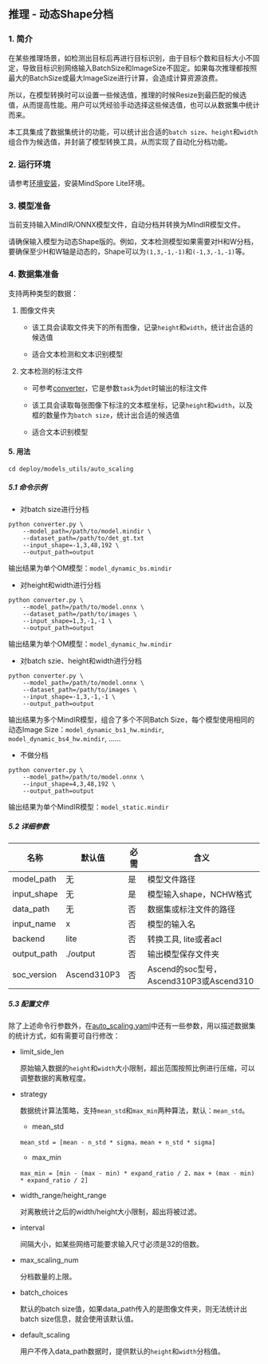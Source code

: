 ## 推理 - 动态Shape分档

### 1. 简介

在某些推理场景，如检测出目标后再进行目标识别，由于目标个数和目标大小不固定，导致目标识别网络输入BatchSize和ImageSize不固定。如果每次推理都按照最大的BatchSize或最大ImageSize进行计算，会造成计算资源浪费。

所以，在模型转换时可以设置一些候选值，推理的时候Resize到最匹配的候选值，从而提高性能。用户可以凭经验手动选择这些候选值，也可以从数据集中统计而来。

本工具集成了数据集统计的功能，可以统计出合适的`batch size`、`height`和`width`组合作为候选值，并封装了模型转换工具，从而实现了自动化分档功能。

### 2. 运行环境

请参考[环境安装](environment.md)，安装MindSpore Lite环境。

### 3. 模型准备

当前支持输入MindIR/ONNX模型文件，自动分档并转换为MIndIR模型文件。

请确保输入模型为动态Shape版的。例如，文本检测模型如果需要对H和W分档，要确保至少H和W轴是动态的，Shape可以为`(1,3,-1,-1)`和`(-1,3,-1,-1)`等。

### 4. 数据集准备

支持两种类型的数据：

1. 图像文件夹

   - 该工具会读取文件夹下的所有图像，记录`height`和`width`，统计出合适的候选值

   - 适合文本检测和文本识别模型

2. 文本检测的标注文件

   - 可参考[converter](../datasets/converters.md)，它是参数`task`为`det`时输出的标注文件

   - 该工具会读取每张图像下标注的文本框坐标，记录`height`和`width`，以及框的数量作为`batch size`，统计出合适的候选值

   - 适合文本识别模型

#### 5. 用法

`cd deploy/models_utils/auto_scaling`

##### 5.1 命令示例

- 对batch size进行分档

```shell
python converter.py \
    --model_path=/path/to/model.mindir \
    --dataset_path=/path/to/det_gt.txt
    --input_shape=-1,3,48,192 \
    --output_path=output
```
  
输出结果为单个OM模型：`model_dynamic_bs.mindir`

- 对height和width进行分档

```shell
python converter.py \
    --model_path=/path/to/model.onnx \
    --dataset_path=/path/to/images \
    --input_shape=1,3,-1,-1 \
    --output_path=output
```

输出结果为单个OM模型：`model_dynamic_hw.mindir`

- 对batch szie、height和width进行分档

```shell
python converter.py \
    --model_path=/path/to/model.onnx \
    --dataset_path=/path/to/images \
    --input_shape=-1,3,-1,-1 \
    --output_path=output
```

输出结果为多个MindIR模型，组合了多个不同Batch Size，每个模型使用相同的动态Image Size：`model_dynamic_bs1_hw.mindir`, `model_dynamic_bs4_hw.mindir`, ......

- 不做分档

```shell
python converter.py \
    --model_path=/path/to/model.onnx \
    --input_shape=4,3,48,192 \
    --output_path=output
```

输出结果为单个MindIR模型：`model_static.mindir`

##### 5.2 详细参数

| 名称        | 默认值      | 必需 | 含义                                    |
| ----------- | ----------- | ---- | --------------------------------------- |
| model_path  | 无          | 是   | 模型文件路径                            |
| input_shape | 无          | 是   | 模型输入shape，NCHW格式                 |
| data_path   | 无          | 否   | 数据集或标注文件的路径                  |
| input_name  | x           | 否   | 模型的输入名                            |
| backend     | lite         | 否   | 转换工具, lite或者acl                  |
| output_path | ./output    | 否   | 输出模型保存文件夹                      |
| soc_version | Ascend310P3 | 否   | Ascend的soc型号，Ascend310P3或Ascend310 |

##### 5.3 配置文件

除了上述命令行参数外，在[auto_scaling.yaml](https://github.com/mindspore-lab/mindocr/tree/main/deploy/models_utils/auto_scaling/configs/auto_scaling.yaml)中还有一些参数，用以描述数据集的统计方式，如有需要可自行修改：

- limit_side_len

   原始输入数据的`height`和`width`大小限制，超出范围按照比例进行压缩，可以调整数据的离散程度。

- strategy

   数据统计算法策略，支持`mean_std`和`max_min`两种算法，默认：`mean_std`。

   - mean_std

    ```
    mean_std = [mean - n_std * sigma，mean + n_std * sigma]
    ```
   - max_min
    ```
    max_min = [min - (max - min) * expand_ratio / 2，max + (max - min) * expand_ratio / 2]
    ```

- width_range/height_range

  对离散统计之后的width/height大小限制，超出将被过滤。

- interval

   间隔大小，如某些网络可能要求输入尺寸必须是32的倍数。

- max_scaling_num

  分档数量的上限。

- batch_choices

  默认的batch size值，如果data_path传入的是图像文件夹，则无法统计出batch size信息，就会使用该默认值。

- default_scaling

  用户不传入data_path数据时，提供默认的`height`和`width`分档值。

